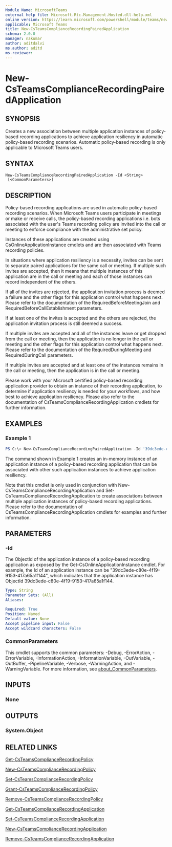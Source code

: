 ```yaml
---
Module Name: MicrosoftTeams
external help file: Microsoft.Rtc.Management.Hosted.dll-help.xml
online version: https://learn.microsoft.com/powershell/module/teams/new-csteamscompliancerecordingpairedapplication
applicable: Microsoft Teams
title: New-CsTeamsComplianceRecordingPairedApplication
schema: 2.0.0
manager: nakumar
author: aditdalvi
ms.author: aditd
ms.reviewer:
---
```


# New-CsTeamsComplianceRecordingPairedApplication

## SYNOPSIS
Creates a new association between multiple application instances of policy-based recording applications to achieve application resiliency in automatic policy-based recording scenarios.
Automatic policy-based recording is only applicable to Microsoft Teams users.

## SYNTAX

```
New-CsTeamsComplianceRecordingPairedApplication -Id <String>
 [<CommonParameters>]
```

## DESCRIPTION
Policy-based recording applications are used in automatic policy-based recording scenarios.
When Microsoft Teams users participate in meetings or make or receive calls, the policy-based recording applications i.e. bots associated with the user's Teams recording policy are invited into the call or meeting to enforce compliance with the administrative set policy.

Instances of these applications are created using CsOnlineApplicationInstance cmdlets and are then associated with Teams recording policies.

In situations where application resiliency is a necessity, invites can be sent to separate paired applications for the same call or meeting.
If multiple such invites are accepted, then it means that multiple instances of this application are in the call or meeting and each of those instances can record independent of the others.

If all of the invites are rejected, the application invitation process is deemed a failure and the other flags for this application control what happens next.
Please refer to the documentation of the RequiredBeforeMeetingJoin and RequiredBeforeCallEstablishment parameters.

If at least one of the invites is accepted and the others are rejected, the application invitation process is still deemed a success.

If multiple invites are accepted and all of the instances leave or get dropped from the call or meeting, then the application is no longer in the call or meeting and the other flags for this application control what happens next.
Please refer to the documentation of the RequiredDuringMeeting and RequiredDuringCall parameters.

If multiple invites are accepted and at least one of the instances remains in the call or meeting, then the application is in the call or meeting.

Please work with your Microsoft certified policy-based recording application provider to obtain an instance of their recording application, to determine if application resiliency is needed for your workflows, and how best to achieve application resiliency.
Please also refer to the documentation of CsTeamsComplianceRecordingApplication cmdlets for further information.

## EXAMPLES

### Example 1
```powershell
PS C:\> New-CsTeamsComplianceRecordingPairedApplication -Id '39dc3ede-c80e-4f19-9153-417a65a1f144'
```

The command shown in Example 1 creates an in-memory instance of an application instance of a policy-based recording application that can be associated with other such application instances to achieve application resiliency.

Note that this cmdlet is only used in conjunction with New-CsTeamsComplianceRecordingApplication and Set-CsTeamsComplianceRecordingApplication to create associations between multiple application instances of policy-based recording applications.
Please refer to the documentation of CsTeamsComplianceRecordingApplication cmdlets for examples and further information.

## PARAMETERS

### -Id
The ObjectId of the application instance of a policy-based recording application as exposed by the Get-CsOnlineApplicationInstance cmdlet.
For example, the Id of an application instance can be \"39dc3ede-c80e-4f19-9153-417a65a1f144\", which indicates that the application instance has ObjectId 39dc3ede-c80e-4f19-9153-417a65a1f144.

```yaml
Type: String
Parameter Sets: (All)
Aliases:

Required: True
Position: Named
Default value: None
Accept pipeline input: False
Accept wildcard characters: False
```

### CommonParameters
This cmdlet supports the common parameters: -Debug, -ErrorAction, -ErrorVariable, -InformationAction, -InformationVariable, -OutVariable, -OutBuffer, -PipelineVariable, -Verbose, -WarningAction, and -WarningVariable. For more information, see [about_CommonParameters](http://go.microsoft.com/fwlink/?LinkID=113216).

## INPUTS

### None

## OUTPUTS

### System.Object

## RELATED LINKS

[Get-CsTeamsComplianceRecordingPolicy](Get-CsTeamsComplianceRecordingPolicy.md)

[New-CsTeamsComplianceRecordingPolicy](New-CsTeamsComplianceRecordingPolicy.md)

[Set-CsTeamsComplianceRecordingPolicy](Set-CsTeamsComplianceRecordingPolicy.md)

[Grant-CsTeamsComplianceRecordingPolicy](Grant-CsTeamsComplianceRecordingPolicy.md)

[Remove-CsTeamsComplianceRecordingPolicy](Remove-CsTeamsComplianceRecordingPolicy.md)

[Get-CsTeamsComplianceRecordingApplication](Get-CsTeamsComplianceRecordingApplication.md)

[Set-CsTeamsComplianceRecordingApplication](Set-CsTeamsComplianceRecordingApplication.md)

[New-CsTeamsComplianceRecordingApplication](New-CsTeamsComplianceRecordingApplication.md)

[Remove-CsTeamsComplianceRecordingApplication](Remove-CsTeamsComplianceRecordingApplication.md)
